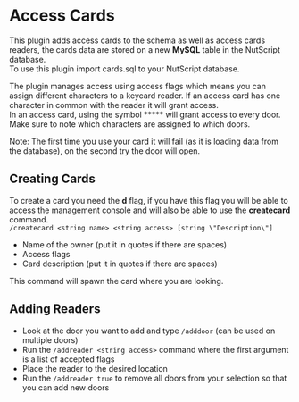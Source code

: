 Access Cards
============

This plugin adds access cards to the schema as well as access cards readers, the cards data are stored on a new **MySQL** table in the NutScript database.  
To use this plugin import cards.sql to your NutScript database.  
  
The plugin manages access using access flags which means you can assign different characters to a keycard reader. If an access card has one character in common with the reader it will grant access.  
In an access card, using the symbol ***** will grant access to every door. Make sure to note which characters are assigned to which doors.  
  
Note: The first time you use your card it will fail (as it is loading data from the database), on the second try the door will open.

Creating Cards
--------------
To create a card you need the **d** flag, if you have this flag you will be able to access the management console and will also be able to use the **createcard** command.  
```/createcard <string name> <string access> [string \"Description\"]```  
- Name of the owner (put it in quotes if there are spaces)
- Access flags
- Card description (put it in quotes if there are spaces)

This command will spawn the card where you are looking.

Adding Readers
--------------
- Look at the door you want to add and type ```/adddoor``` (can be used on multiple doors)
- Run the ```/addreader <string access>``` command where the first argument is a list of accepted flags
- Place the reader to the desired location
- Run the ```/addreader true``` to remove all doors from your selection so that you can add new doors